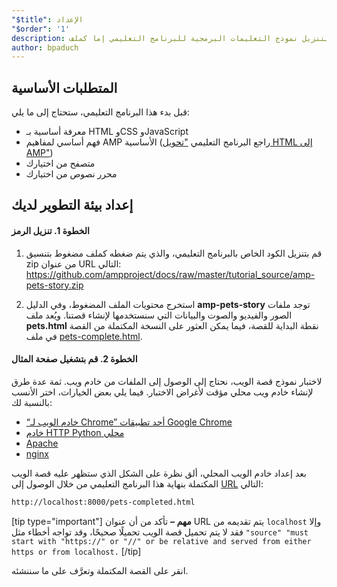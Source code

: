 ```yaml
---
"$title": الإعداد
"$order": '1'
description: قم بإعداد بيئة التطوير الخاصة بك. الخطوة الأولى، قم بتنزيل الرمز. قم بتنزيل نموذج التعليمات البرمجية للبرنامج التعليمي إما كملف ZIP أو عبر git ...
author: bpaduch
---
```


## المتطلبات الأساسية

قبل بدء هذا البرنامج التعليمي، ستحتاج إلى ما يلي:

- معرفة أساسية بـ HTML وCSS وJavaScript
- فهم أساسي لمفاهيم AMP الأساسية (راجع البرنامج التعليمي ["تحويل HTML إلى AMP"](../../../../documentation/guides-and-tutorials/start/converting/index.md?format=websites))
- متصفح من اختيارك
- محرر نصوص من اختيارك

## إعداد بيئة التطوير لديك

#### الخطوة 1. تنزيل الرمز

1. قم بتنزيل الكود الخاص بالبرنامج التعليمي، والذي يتم ضغطه كملف مضغوط بتنسيق zip من عنوان URL التالي: <a href="https://github.com/ampproject/docs/raw/master/tutorial_source/amp-pets-story.zip">https://github.com/ampproject/docs/raw/master/tutorial_source/amp-pets-story.zip</a>

2. استخرج محتويات الملف المضغوط، وفي الدليل **amp-pets-story** توجد ملفات الصور والفيديو والصوت والبيانات التي سنستخدمها لإنشاء قصتنا. ويُعد ملف **pets.html** نقطة البداية للقصة، فيما يمكن العثور على النسخة المكتملة من القصة في ملف [pets-complete.html](https://github.com/ampproject/docs/blob/master/tutorial_source/amp-pets-story/pets-completed.html).

#### الخطوة 2. قم بتشغيل صفحة المثال

لاختبار نموذج قصة الويب، نحتاج إلى الوصول إلى الملفات من خادم ويب. ثمة عدة طرق لإنشاء خادم ويب محلي مؤقت لأغراض الاختبار.  فيما يلي بعض الخيارات، اختر الأنسب بالنسبة لك:

- [“خادم الويب لـ Chrome” أحد تطبيقات Google Chrome](https://chrome.google.com/webstore/detail/web-server-for-chrome/ofhbbkphhbklhfoeikjpcbhemlocgigb)
- [خادم HTTP Python محلي](https://developer.mozilla.org/en-US/docs/Learn/Common_questions/set_up_a_local_testing_server#Running_a_simple_local_HTTP_server)
- [Apache](https://httpd.apache.org/docs/2.4/getting-started.html)
- [nginx](http://nginx.org/)

بعد إعداد خادم الويب المحلي، ألق نظرة على الشكل الذي ستظهر عليه قصة الويب المكتملة بنهاية هذا البرنامج التعليمي من خلال الوصول إلى <a href="http://localhost:8000/pets-completed.html">URL</a> التالي:

```html
http://localhost:8000/pets-completed.html
```

[tip type="important"] **مهم –** تأكد من أن عنوان URL يتم تقديمه من `localhost` وإلا فقد لا يتم تحميل قصة الويب تحميلًا صحيحًا، وقد تواجه أخطاء مثل `"source" "must start with "https://" or "//" or be relative and served from either https or from localhost.` [/tip]

انقر على القصة المكتملة وتعرَّف على ما سننشئه.
